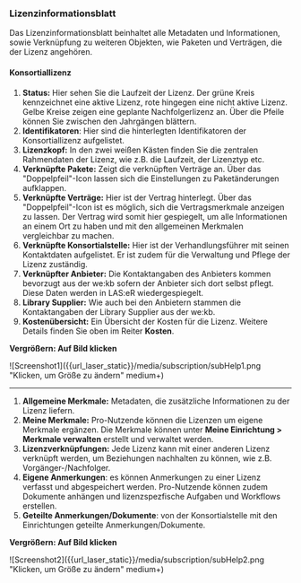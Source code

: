 ### Lizenzinformationsblatt
Das Lizenzinformationsblatt beinhaltet alle Metadaten und Informationen, sowie Verknüpfung zu weiteren Objekten, wie Paketen und Verträgen, die der Lizenz angehören. 

#### Konsortiallizenz

1.	**Status:** Hier sehen Sie die Laufzeit der Lizenz. Der grüne Kreis kennzeichnet eine aktive Lizenz, rote hingegen eine nicht aktive Lizenz. Gelbe Kreise zeigen eine geplante Nachfolgerlizenz an. Über die Pfeile können Sie zwischen den Jahrgängen blättern.
2.	**Identifikatoren**: Hier sind die hinterlegten Identifikatoren der Konsortiallizenz aufgelistet.   
3.	**Lizenzkopf:** In den zwei weißen Kästen finden Sie die zentralen Rahmendaten der Lizenz, wie z.B. die Laufzeit, der Lizenztyp etc.
4.	**Verknüpfte Pakete:** Zeigt die verknüpften Verträge an. Über das "Doppelpfeil"-Icon lassen sich die Einstellungen zu Paketänderungen aufklappen.
5.	**Verknüpfte Verträge:** Hier ist der Vertrag hinterlegt. Über das "Doppelpfeil"-Icon ist es möglich, sich die Vertragsmerkmale anzeigen zu lassen. Der Vertrag wird somit hier gespiegelt, um alle Informationen an einem Ort zu haben und mit den allgemeinen Merkmalen vergleichbar zu machen.
6.	**Verknüpfte Konsortialstelle:** Hier ist der Verhandlungsführer mit seinen Kontaktdaten aufgelistet. Er ist zudem für die Verwaltung und Pflege der Lizenz zuständig.   
7.	**Verknüpfter Anbieter:** Die Kontaktangaben des Anbieters kommen bevorzugt aus der we:kb sofern der Anbieter sich dort selbst pflegt. Diese Daten werden in LAS:eR wiedergespiegelt.
8.	**Library Supplier:** Wie auch bei den Anbietern stammen die Kontaktangaben der Library Supplier aus der we:kb.
9.	**Kostenübersicht:** Ein Übersicht der Kosten für die Lizenz. Weitere Details finden Sie oben im Reiter **Kosten**.  

**Vergrößern: Auf Bild klicken**

![Screenshot1]({{url_laser_static}}/media/subscription/subHelp1.png "Klicken, um Größe zu ändern" medium+)

--------------------


  
1.	**Allgemeine Merkmale:** Metadaten, die zusätzliche Informationen zu der Lizenz liefern.
2. **Meine Merkmale:** Pro-Nutzende können die Lizenzen um eigene Merkmale ergänzen. Die Merkmale können unter **Meine Einrichtung > Merkmale verwalten** erstellt und verwaltet werden.     
3. **Lizenzverknüpfungen:** Jede Lizenz kann mit einer anderen Lizenz verknüpft werden, um Beziehungen nachhalten zu können, wie z.B. Vorgänger-/Nachfolger.
4. **Eigene Anmerkungen**: es können Anmerkungen zu einer Lizenz verfasst und abgespeichert werden. Pro-Nutzende können zudem Dokumente anhängen und lizenzspezfische Aufgaben und Workflows erstellen.
5. **Geteilte Anmerkungen/Dokumente**: von der Konsortialstelle mit den Einrichtungen geteilte Anmerkungen/Dokumente.

**Vergrößern: Auf Bild klicken**

![Screenshot2]({{url_laser_static}}/media/subscription/subHelp2.png "Klicken, um Größe zu ändern" medium+)

